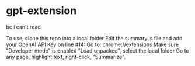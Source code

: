 # gpt-extension

bc i can't read

To use, clone this repo into a local folder
Edit the summary.js file and add your OpenAI API Key on line #14:
Go to: chrome://extensions
Make sure "Developer mode" is enabled
"Load unpacked", select the local folder
Go to any page, highlight text, right-click, "Summarize".
